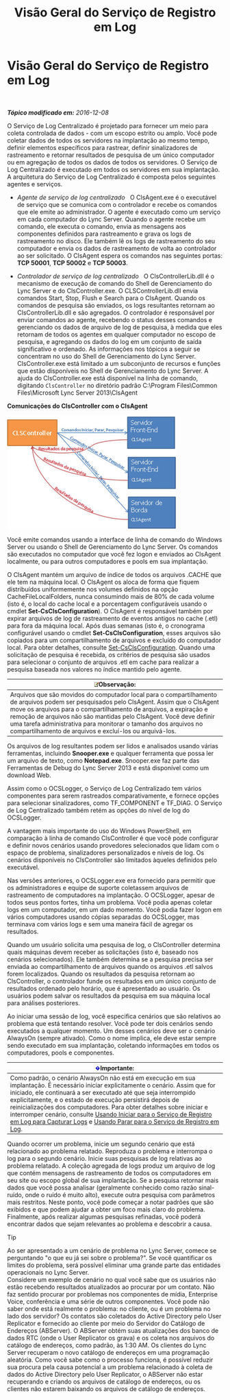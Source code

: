 ﻿---
title: Visão Geral do Serviço de Registro em Log
TOCTitle: Visão Geral do Serviço de Registro em Log
ms:assetid: 975718a0-f3e3-404d-9453-6224e73bfdd0
ms:mtpsurl: https://technet.microsoft.com/pt-br/library/JJ688145(v=OCS.15)
ms:contentKeyID: 49886324
ms.date: 12/10/2016
mtps_version: v=OCS.15
ms.translationtype: HT
---

# Visão Geral do Serviço de Registro em Log

 

_**Tópico modificado em:** 2016-12-08_

O Serviço de Log Centralizado é projetado para fornecer um meio para coleta controlada de dados - com um escopo estrito ou amplo. Você pode coletar dados de todos os servidores na implantação ao mesmo tempo, definir elementos específicos para rastrear, definir sinalizadores de rastreamento e retornar resultados de pesquisa de um único computador ou em agregação de todos os dados de todos os servidores. O Serviço de Log Centralizado é executado em todos os servidores em sua implantação. A arquitetura do Serviço de Log Centralizado é composta pelos seguintes agentes e serviços.

  - *Agente de serviço de log centralizado*   O ClsAgent.exe é o executável de serviço que se comunica com o controlador e recebe os comandos que ele emite ao administrador. O agente é executado como um serviço em cada computador do Lync Server. Quando o agente recebe um comando, ele executa o comando, envia as mensagens aos componentes definidos para rastreamento e grava os logs de rastreamento no disco. Ele também lê os logs de rastreamento do seu computador e envia os dados de rastreamento de volta ao controlador ao ser solicitado. O ClsAgent espera os comandos nas seguintes portas: **TCP 50001**, **TCP 50002** e **TCP 50003**.

  - *Controlador de serviço de log centralizado*   O ClsControllerLib.dll é o mecanismo de execução de comando do Shell de Gerenciamento do Lync Server e do ClsController.exe. O CLSControllerLib.dll envia comandos Start, Stop, Flush e Search para o ClsAgent. Quando os comandos de pesquisa são enviados, os logs resultantes retornam ao ClsControllerLib.dll e são agregados. O controlador é responsável por enviar comandos ao agente, recebendo o status desses comandos e gerenciando os dados de arquivo de log de pesquisa, à medida que eles retornam de todos os agentes em qualquer computador no escopo de pesquisa, e agregando os dados do log em um conjunto de saída significativo e ordenado. As informações nos tópicos a seguir se concentram no uso do Shell de Gerenciamento do Lync Server. ClsController.exe está limitado a um subconjunto de recursos e funções que estão disponíveis no Shell de Gerenciamento do Lync Server. A ajuda do ClsController.exe está disponível na linha de comando, digitando `ClsController` no diretório padrão C:\\Program Files\\Common Files\\Microsoft Lync Server 2013\\ClsAgent

**Comunicações do ClsController com o ClsAgent**

![Relacionamento entre CLSController e CLSAgent.](images/JJ688145.68c90811-5cf9-4a84-95b7-ea9ffc61eac4(OCS.15).jpg "Relacionamento entre CLSController e CLSAgent.")

Você emite comandos usando a interface de linha de comando do Windows Server ou usando o Shell de Gerenciamento do Lync Server. Os comandos são executados no computador que você fez logon e enviados ao ClsAgent localmente, ou para outros computadores e pools em sua implantação.

O ClsAgent mantém um arquivo de índice de todos os arquivos .CACHE que ele tem na máquina local. O ClsAgent os aloca de forma que fiquem distribuídos uniformemente nos volumes definidos na opção CacheFileLocalFolders, nunca consumindo mais de 80% de cada volume (isto é, o local do cache local e a porcentagem configuráveis usando o cmdlet **Set-CsClsConfiguration**). O ClsAgent é responsável também por expirar arquivos de log de rastreamento de eventos antigos no cache (.etl) para fora da máquina local. Após duas semanas (isto é, o cronograma configurável usando o cmdlet **Set-CsClsConfiguration**, esses arquivos são copiados para um compartilhamento de arquivos e excluído do computador local. Para obter detalhes, consulte [Set-CsClsConfiguration](set-csclsconfiguration.md). Quando uma solicitação de pesquisa é recebida, os critérios de pesquisa são usados para selecionar o conjunto de arquivos .etl em cache para realizar a pesquisa baseada nos valores no índice mantido pelo agente.

<table>
<thead>
<tr class="header">
<th><img src="images/Gg425756.note(OCS.15).gif" title="note" alt="note" />Observação:</th>
</tr>
</thead>
<tbody>
<tr class="odd">
<td>Arquivos que são movidos do computador local para o compartilhamento de arquivos podem ser pesquisados pelo ClsAgent. Assim que o ClsAgent move os arquivos para o compartilhamento de arquivos, a expiração e remoção de arquivos não são mantidas pelo ClsAgent. Você deve definir uma tarefa administrativa para monitorar o tamanho dos arquivos no compartilhamento de arquivos e excluí-los ou arquivá-los.</td>
</tr>
</tbody>
</table>


Os arquivos de log resultantes podem ser lidos e analisados usando várias ferramentas, incluindo **Snooper.exe** e qualquer ferramenta que possa ler um arquivo de texto, como **Notepad.exe**. Snooper.exe faz parte das Ferramentas de Debug do Lync Server 2013 e está disponível como um download Web.

Assim como o OCSLogger, o Serviço de Log Centralizado tem vários componentes para serem rastreados comparativamente, e fornece opções para selecionar sinalizadores, como TF\_COMPONENT e TF\_DIAG. O Serviço de Log Centralizado também retém as opções do nível de log do OCSLogger.

A vantagem mais importante do uso do Windows PowerShell, em comparação à linha de comando ClsController é que você pode configurar e definir novos cenários usando provedores selecionados que lidam com o espaço de problema, sinalizadores personalizados e níveis de log. Os cenários disponíveis no ClsController são limitados àqueles definidos pelo executável.

Nas versões anteriores, o OCSLogger.exe era fornecido para permitir que os administradores e equipe de suporte coletassem arquivos de rastreamento de computadores na implantação. O OCSLogger, apesar de todos seus pontos fortes, tinha um problema. Você podia apenas coletar logs em um computador, em um dado momento. Você podia fazer logon em vários computadores usando cópias separadas do OCSLogger, mas terminava com vários logs e sem uma maneira fácil de agregar os resultados.

Quando um usuário solicita uma pesquisa de log, o ClsController determina quais máquinas devem receber as solicitações (isto é, baseado nos cenários selecionados). Ele também determina se a pesquisa precisa ser enviada ao compartilhamento de arquivos quando os arquivos .etl salvos forem localizados. Quando os resultados da pesquisa retornam ao ClsController, o controlador funde os resultados em um único conjunto de resultados ordenado pelo horário, que é apresentado ao usuário. Os usuários podem salvar os resultados da pesquisa em sua máquina local para análises posteriores.

Ao iniciar uma sessão de log, você especifica cenários que são relativos ao problema que está tentando resolver. Você pode ter dois cenários sendo executados a qualquer momento. Um desses cenários deve ser o cenário AlwaysOn (sempre ativado). Como o nome implica, ele deve estar sempre sendo executado em sua implantação, coletando informações em todos os computadores, pools e componentes.

<table>
<thead>
<tr class="header">
<th><img src="images/Gg425939.important(OCS.15).gif" title="important" alt="important" />Importante:</th>
</tr>
</thead>
<tbody>
<tr class="odd">
<td>Como padrão, o cenário AlwaysOn não está em execução em sua implantação. É necessário iniciar explicitamente o cenário. Assim que for iniciado, ele continuará a ser executado até que seja interrompido explicitamente, e o estado de execução persistirá depois de reinicializações dos computadores. Para obter detalhes sobre iniciar e interromper cenário, consulte <a href="lync-server-2013-using-start-for-the-centralized-logging-service-to-capture-logs.md">Usando Iniciar para o Serviço de Registro em Log para Capturar Logs</a> e <a href="lync-server-2013-using-stop-for-the-centralized-logging-service.md">Usando Parar para o Serviço de Registro em Log</a>.</td>
</tr>
</tbody>
</table>


Quando ocorrer um problema, inicie um segundo cenário que está relacionado ao problema relatado. Reproduza o problema e interrompa o log para o segundo cenário. Inicie suas pesquisas de log relativas ao problema relatado. A coleção agregada de logs produz um arquivo de log que contém mensagens de rastreamento de todos os computadores em seu site ou escopo global de sua implantação. Se a pesquisa retornar mais dados que você possa analisar (geralmente conhecido como razão sinal-ruído, onde o ruído é muito alto), execute outra pesquisa com parâmetros mais restritos. Neste ponto, você pode começar a notar padrões que são exibidos e que podem ajudar a obter um foco mais claro do problema. Finalmente, após realizar algumas pesquisas refinadas, você poderá encontrar dados que sejam relevantes ao problema e descobrir a causa.


> [!TIP]
> Ao ser apresentado a um cenário de problema no Lync Server, comece se perguntando "o que eu já sei sobre o problema?". Se você quantificar os limites do problema, será possível eliminar uma grande parte das entidades operacionais no Lync Server.<BR>Considere um exemplo de cenário no qual você sabe que os usuários não estão recebendo resultados atualizados ao procurar por um contato. Não faz sentido procurar por problemas nos componentes de mídia, Enterprise Voice, conferência e uma série de outros componentes. Você pode não saber onde está realmente o problema: no cliente, ou é um problema no lado dos servidor? Os contatos são coletados do Active Directory pelo User Replicator e fornecido ao cliente por meio do Servidor do Catálogo de Endereços (ABServer). O ABServer obtém suas atualizações dos banco de dados RTC (onde o User Replicator os grava) e os coleta nos arquivos do catálogo de endereços, como padrão, às 1:30 AM. Os clientes do Lync Server recuperam o novo catálogo de endereços em uma programação aleatória. Como você sabe como o processo funciona, é possível reduzir sua procura pela causa potencial a um problema relacionado à coleta de dados do Active Directory pelo User Replicator, o ABServer não estar recuperando e criando os arquivos de catálogo de endereços, ou os clientes não estarem baixando os arquivos de catálogo de endereços.



